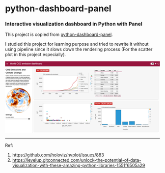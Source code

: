 # python-dashboard-panel
### Interactive visualization dashboard in Python with Panel

This project is copied from [python-dashboard-panel](https://github.com/thu-vu92/python-dashboard-panel).

I studied this project for learning purpose and tried to rewrite it without using pipeline since it slows down the rendering process (For the scatter plot in this project especially).



![dashboard](https://raw.githubusercontent.com/JasonLee925/python-dashboard-panel-main/master/Screen%20Shot%202023-06-11%20at%206.58.02%20PM.png)


---
Ref: 
1. https://github.com/holoviz/hvplot/issues/883
2. https://levelup.gitconnected.com/unlock-the-potential-of-data-visualization-with-these-amazing-python-libraries-1551f6505a29
